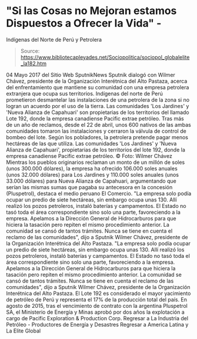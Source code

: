 # "Si las Cosas no Mejoran estamos Dispuestos a Ofrecer la Vida" - 
Indígenas del Norte de Perú y Petrolera

> Source: https://www.bibliotecapleyades.net/Sociopolitica/sociopol_globalelite_la182.htm

04 Mayo 2017
del Sitio Web SputnikNews
Sputnik dialogó con Wilmer Chávez,
presidente de la Organización Interétnica del Alto Pastaza,
acerca del enfrentamiento que mantiene su comunidad
con una empresa petrolera extranjera
que ocupa sus territorios.
Indígenas del norte de Perú prometieron desmantelar las instalaciones de una petrolera de la zona si no logran un acuerdo por el uso de la tierra.
Las comunidades 'Los Jardines' y 'Nueva Alianza de Capahuari' son propietarias de los territorios del llamado Lote 192, donde la empresa canadiense Pacific extrae petróleo. Tras más de un año de reclamos, desde el 22 de abril, unos 600 nativos de las ambas comunidades tomaron las instalaciones y cerraron la válvula de control de bombeo del lote.
Según los pobladores, la petrolera pretende pagar menos hectáreas de las que utiliza.
Las comunidades 'Los Jardines' y 'Nueva Alianza de Capahuari',
propietarias de los territorios del lote 192,
donde la empresa canadiense Pacific extrae petróleo. © Foto: Wilmer Chávez
Mientras los pueblos originarios reclaman un monto de un millón de soles (unos 300.000 dólares), la empresa ha ofrecido 106.000 soles anuales (unos 32.000 dólares) para Los Jardines y 110.000 soles anuales (unos 33.000 dólares) para Nueva Alianza de Capahuari, argumentando que serían las mismas sumas que pagaba su antecesora en la concesión (Pluspetrol), destaca el medio peruano El Comercio.
"La empresa solo podía ocupar un predio de siete hectáreas, sin embargo ocupa unas 130. Allí realizó los pozos petroleros, instaló baterías y campamentos. El Estado no tasó toda el área correspondiente sino solo una parte, favoreciendo a la empresa. Apelamos a la Dirección General de Hidrocarburos para que hiciera la tasación pero repiten el mismo procedimiento anterior. La comunidad se cansó de tantos trámites. Nunca se tiene en cuenta el reclamo de las comunidades", dijo a Sputnik Wilmer Chávez, presidente de la Organización Interétnica del Alto Pastaza.
"La empresa solo podía ocupar un predio de siete hectáreas, sin embargo ocupa unas 130.
Allí realizó los pozos petroleros, instaló baterías y campamentos. El Estado no tasó toda el área correspondiente sino solo una parte, favoreciendo a la empresa.
Apelamos a la Dirección General de Hidrocarburos para que hiciera la tasación pero repiten el mismo procedimiento anterior.
La comunidad se cansó de tantos trámites. Nunca se tiene en cuenta el reclamo de las comunidades", dijo a Sputnik Wilmer Chávez, presidente de la Organización Interétnica del Alto Pastaza.
El Lote 192 es considerado el mayor yacimiento de petróleo de Perú y representa el 17% de la producción total del país.
En agosto de 2015, tras el vencimiento de contrato con la argentina Pluspetrol SA, el Ministerio de Energía y Minas aprobó por dos años la explotación a cargo de Pacific Exploration & Production Corp.
Regresar a La Industria del Petróleo - Productores de Energía y Desastres
Regresar a America Latina y La Elite Global
